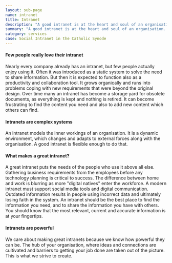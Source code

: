 ```yaml
---
layout: sub-page
name: intranet
title: Intranet
description: "A good intranet is at the heart and soul of an organisation. It's where people go to get answers to their questions, and where they share their work and collaborate with each other."
summary: "A good intranet is at the heart and soul of an organisation. It's where people go to get answers to their questions, and where they share their work and collaborate with each other."
category: services
case: Social Intranet in the Catholic Synode
---
```


<!-- “Consulting” (Denso), “Implementation” (OiRA), “Intranet” (ikath) and “Support” (UniBW) -->

#### Few people really love their intranet

Nearly every company already has an intranet, but few people actually enjoy using it.
Often it was introduced as a static system to solve the need to share information.
But then it is expected to function also as a productivity and collaboration tool.
It grows organically and runs into problems coping with new requirements that were beyond the original design.
Over time many an intranet has become a storage yard for obsolete documents, as everything is kept and nothing is retired.
It can become frustrating to find the content you need and also to add new content which others can find.


#### Intranets are complex systems

An intranet models the inner workings of an organisation.
It is a dynamic environment, which changes and adapts to external forces along with the organisation.
A good intranet is flexible enough to do that.


#### What makes a great intranet?

A great intranet puts the needs of the people who use it above all else.
Gathering business requirements from the employees before any technology planning is critical to success.
The difference between home and work is blurring as more "digital natives" enter the workforce.
A modern intranet must support social media tools and digital communication.
Outdated information results in people using incorrect data and ultimately losing faith in the system.
An intranet should be the best place to find the information you need, and to share the information you have with others.
You should know that the most relevant, current and accurate information is at your fingertips.


#### Intranets are powerful

We care about making great intranets because we know how powerful they can be.
The hub of your organisation, where ideas and connections are cultivated and barriers to getting your job done are taken out of the picture.
This is what we strive to create.
